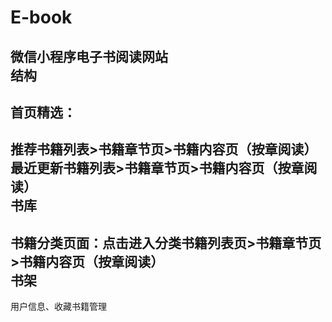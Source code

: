 # E-book
微信小程序电子书阅读网站</br>
结构  
---
首页精选： 
---
推荐书籍列表>书籍章节页>书籍内容页（按章阅读）</br>
最近更新书籍列表>书籍章节页>书籍内容页（按章阅读）</br>
书库
---
书籍分类页面：点击进入分类书籍列表页>书籍章节页>书籍内容页（按章阅读）</br>
书架  
---
用户信息、收藏书籍管理
